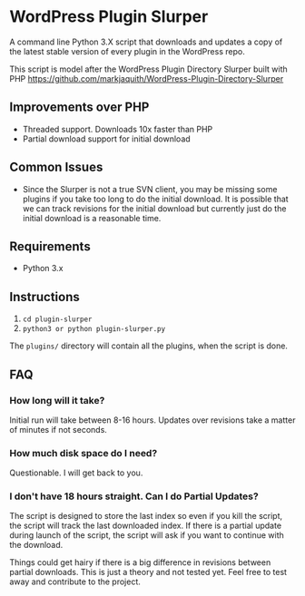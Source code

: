 WordPress Plugin Slurper
========================

A command line Python 3.X script that downloads and updates a copy of the latest stable
version of every plugin in the WordPress repo.

This script is model after the WordPress Plugin Directory Slurper built with PHP https://github.com/markjaquith/WordPress-Plugin-Directory-Slurper

Improvements over PHP
---------------------

* Threaded support. Downloads 10x faster than PHP
* Partial download support for initial download

Common Issues
-------------

* Since the Slurper is not a true SVN client, you may be missing some plugins if you take too long to do the initial 
download. It is possible that we can track revisions for the initial download but currently just do the initial download
is a reasonable time.

Requirements
------------

* Python 3.x

Instructions
------------

1. `cd plugin-slurper`
2. `python3 or python plugin-slurper.py`

The `plugins/` directory will contain all the plugins, when the script is done.

FAQ
----

### How long will it take? ###

Initial run will take between 8-16 hours. Updates over revisions take a matter of minutes if not seconds.

### How much disk space do I need? ###

Questionable. I will get back to you.

### I don't have 18 hours straight. Can I do Partial Updates? ###

The script is designed to store the last index so even if you kill the script, the script will track the last downloaded index. 
If there is a partial update during launch of the script, the script will ask if you want to continue with the download.

Things could get hairy if there is a big difference in revisions between partial downloads. This is just a theory and not tested yet.
Feel free to test away and contribute to the project.
